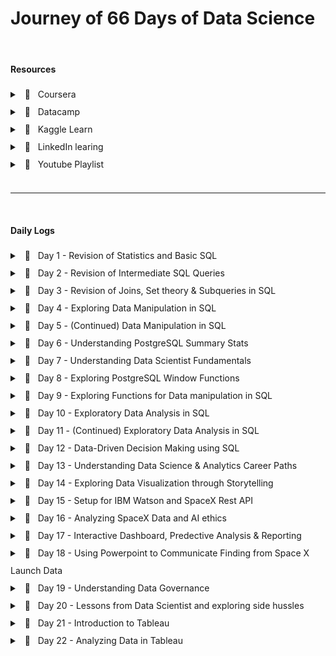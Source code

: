 # Journey of 66 Days of Data Science

<br/>

#### Resources

<div style="line-height: 200%;">
<details>
    <summary> &nbsp; 🔖 &nbsp; Coursera </summary>
    <ul>
        <li>
            <a url="https://www.coursera.org/specializations/applied-data-science" >Applied Data Science Specialization</a>  by IBM
        </li>
    </ul>
</details>

<details>
    <summary> &nbsp; 🔖 &nbsp; Datacamp </summary>
    <ul>
        <li>
            <a url="https://app.datacamp.com/learn/career-tracks/data-analyst-in-sql" >Data Analyst in SQL</a> : Career track
            <a url="https://app.datacamp.com/learn/career-tracks/data-analyst-in-tableau" ></a> : Career track
        </li>
    </ul>
</details>

<details>
    <summary> &nbsp; 🔖 &nbsp; Kaggle Learn </summary>
    <ul>
        <li>
            <a url="https://www.kaggle.com/learn/intro-to-programming">Intro to Programming</a>
            <a url="https://www.kaggle.com/learn/intro-to-ai-ethics" >Intro to AI Ethics</a>
            <a url="https://www.kaggle.com/learn/intro-to-sql" >Intro to SQL</a>
            <a url="https://www.kaggle.com/learn/advanced-sql" >Advanced SQL</a>
            <a url="https://www.kaggle.com/learn/pandas" >Pandas</a>
            <a url="https://www.kaggle.com/learn/data-cleaning" >Data Cleaning</a>
        </li>
    </ul>
</details>

<details>
    <summary> &nbsp; 🔖 &nbsp; LinkedIn learing </summary>
    <ul>
        <li>
            <a url="https://www.linkedin.com/learning/paths/become-a-data-scientist" >Become a Data Scientist</a>
        </li>
    </ul>
</details>

<details>
    <summary> &nbsp; 📼 &nbsp; Youtube Playlist </summary>
    <ul>
        <li>
            <a url="https://youtube.com/playlist?list=PLvxOuBpazmsNIHP5cz37oOPZx0JKyNszN" >Discrete Probability Distributions</a>
        </li>
    </ul>
</details>
</div>

<br/>
<hr/>
<br/>

#### Daily Logs

<div style="line-height: 200%;">

<details> 
	<br/>
    <summary> &nbsp; 📖 &nbsp; Day 1 - Revision of Statistics and Basic SQL </summary>

    🗓️ Date: 2023-02-15

<h6> Resources : </h6>

Course

- <a href="https://app.datacamp.com/learn/courses/introduction-to-statistics">Introduction to Statistics (Datacamp)</a>
- <a href="https://app.datacamp.com/learn/courses/introduction-to-sql">Introduction to SQL (Datacamp)</a>

<center>
    <hr style="border: 0; height: 2px; width: 80%; text-align: center;">
</center>

<h6> Summary : </h6>

<p align="justify">
    While taking the course <a href="https://app.datacamp.com/learn/courses/introduction-to-statistics" target="_blank">Introduction to Statistics</a> as part of the track <a href="https://app.datacamp.com/learn/career-tracks/data-analyst-in-sql" target="_blank">Data Analyst in SQL,</a> I had the chance to review probability, distributions, the central limit theorem, correlation, and hypothesis testing. While revising the dependence and conditional probabilities, I was also able to recall the normal and poisson distributions (k = * n). 
</p>

<p align="justify">
    I also took <a href="https://app.datacamp.com/learn/courses/introduction-to-sql" target="_blank">Introduction to SQL</a> as part of the same curriculum, which helped me revise the basic sql queries to read and view data from tables. Because of this revision, I learned about "VIEW," a concept I was never aware of before. To summarize, views are virtual tables whose contents are determined by queries. It only allows you to restrict access to the database and does not significantly increase the performance of SQL queries. Nonetheless, it was a useful trick to have in my SQL toolbox for increasing readability.
</p>

<center>
    <hr style="border: 0; height: 2px; width: 80%; text-align: center;">
</center>

</details>

<details> 
	<br/>
    <summary> &nbsp; 📖 &nbsp; Day 2 - Revision of Intermediate SQL Queries </summary>

    🗓️ Date: 2023-02-16

<h6> Resources : </h6>

Course

- <a href="https://app.datacamp.com/learn/courses/intermediate-sql">Intermediate SQL (Datacamp)</a>

<center>
    <hr style="border: 0; height: 2px; width: 80%; text-align: center;">
</center>

<h6> Summary : </h6>

<p align="justify">
    Continuing on from Day 1, I chose the <a href="https://app.datacamp.com/learn/courses/intermediate-sql" target="_blank">Intermediate SQL</a> course from the same track, which included queries for selecting, filtering, aggregating, sorting, and grouping. Unlike the previous time, I did not get to learn a new concept, but it was a good recollection of all these principles, particularly concerning conventions for writing SQL to promote readability, as I had become a little sloopy regarding this.
</p>

<center>
    <hr style="border: 0; height: 2px; width: 80%; text-align: center;">
</center>

</details>

<details> 
	<br/>
    <summary> &nbsp; 📖 &nbsp; Day 3 - Revision of Joins, Set theory & Subqueries in SQL </summary>

    🗓️ Date: 2023-02-17

<h6> Resources : </h6>

Course

- <a href="https://app.datacamp.com/learn/courses/joining-data-in-sql">Joining Data in SQL (Datacamp)</a>

<center>
    <hr style="border: 0; height: 2px; width: 80%; text-align: center;">
</center>

<h6> Summary : </h6>

<p align="justify">
    I took the course <a href="https://app.datacamp.com/learn/courses/joining-data-in-sql" target="_blank">Joining Data in SQL</a>, the fifth Course under the track <a href="https://app.datacamp.com/learn/career-tracks/data-analyst-in-sql" target="_blank">Data Analyst in SQL</a>. It included an introduction to various types of joins (inner, outer, cross & self) as well as set theory (union, intersect & except) joins. The cross joins and set theory section was incredibly beneficial as my perspective on desiging tables using minimal readable query was expanded due to these concepts.  While I recall reading about it in my undergrad curriculum, putting it into practice has helped me comprehend it much better. In addition, subqueries in the "WHERE", "FROM" and "SELECT" keywords were covered in the course. I had never used subqueries in the "SELECT" & "FROM" section before, hence I learned some cool tricks up my sleeves. I have added some syntaxes that I learned as follows:
</p>

<center>
    <hr style="border: 0; height: 2px; width: 80%; text-align: center;">
</center>

<h6> Notes : </h6>

<details>
  <summary> &nbsp; Cross Join Query</summary>

```
<center>
    <hr style="border: 0; height: 2px; width: 80%; text-align: center;">
</center> Creates all possible combinations
SELECT column_name(s)
FROM table1
CROSS JOIN table2;
```

</details>

<details>
  <summary> &nbsp; Operators</summary>

```
<center>
    <hr style="border: 0; height: 2px; width: 80%; text-align: center;">
</center> UNION Operator : shows unique rows
SELECT column_name(s) FROM table1
UNION
SELECT column_name(s) FROM table2;

<center>
    <hr style="border: 0; height: 2px; width: 80%; text-align: center;">
</center> UNION ALL Operator : shows duplicate rows
SELECT column_name(s) FROM table1
UNION ALL
SELECT column_name(s) FROM table2;

<center>
    <hr style="border: 0; height: 2px; width: 80%; text-align: center;">
</center> EXCEPT Operator : shows rows not present in the table
SELECT column_name(s) FROM table1
EXCEPT
SELECT column_name(s) FROM table2;
```

</details>

<details>
  <summary> &nbsp; Subquery</summary>

```
<center>
    <hr style="border: 0; height: 2px; width: 80%; text-align: center;">
</center> Example 1: Sub query with in WHERE

SELECT name, country_code
FROM cities
WHERE name in (
    SELECT capital
    FROM countries
)


<center>
    <hr style="border: 0; height: 2px; width: 80%; text-align: center;">
</center> Example 2: Sub query with in SELECT

SELECT countries.name AS country_name, (
        SELECT COUNT(*)
        FROM cities
        WHERE cities.country_code = country.code
    ) AS cities_num
FROM countries


<center>
    <hr style="border: 0; height: 2px; width: 80%; text-align: center;">
</center> Example 3: Sub query with in FROM

SELECT coutries.name AS country_name, lang_num
FROM countries,
    (SELECT code, COUNT(*) AS lang_num
    FROM languages
    GROUP BY code) AS sub
WHERE countries.code = sub.code
ORDER BY lang_num DESC;
```

</details>

<center>
    <hr style="border: 0; height: 2px; width: 80%; text-align: center;">
</center>

</details>

<details> 
	<br/>
    <summary> &nbsp; 📖 &nbsp; Day 4 - Exploring Data Manipulation in SQL </summary>

    🗓️ Date: 2023-02-20

<h6> Resources : </h6>

Course

- <a href="https://app.datacamp.com/learn/courses/data-manipulation-in-sql">Data Manipulation in SQL (Datacamp)</a>

<center>
    <hr style="border: 0; height: 2px; width: 80%; text-align: center;">
</center>

<h6> Summary : </h6>

<p align="justify">
    Machine learning, the most trending topic in today's generation is nothing more than a series of if and else statements. With SQL, a similar scenario occurs when you use the CASE statement to insert new values into a table based on existing records. To be more specific, the first module in <a href="https://app.datacamp.com/learn/courses/data-manipulation-in-sql" target="_blank">Data Manipulation in SQL</a> that I took,' 'We'll Take the CASE' module focused on using case statements to generate labels, probability, and percentage based on supplied criteria. While accounting for only one-quarter of the course, this subject proved useful in a variety of ways. The following are some examples of the statement:
</p>

<center>
    <hr style="border: 0; height: 2px; width: 80%; text-align: center;">
</center>

<h6> Notes : </h6>

<details>
  <summary> &nbsp; CASE Statement</summary>

```
<center>
    <hr style="border: 0; height: 2px; width: 80%; text-align: center;">
</center> Example 1 : Basic

SELECT title,
    length,
    CASE
        WHEN length> 0 AND length <= 50
            THEN 'Short'
        WHEN length > 50 AND length <= 120
            THEN 'Medium'
        WHEN length> 120
            THEN 'Long'
        ELSE
            'Outlier'
    END AS duration
FROM film
ORDER BY title;


<center>
    <hr style="border: 0; height: 2px; width: 80%; text-align: center;">
</center> Example 2 : Count

SELECT
    c.name AS country,
    -- Count games from the 2012/2013 season
    count(CASE WHEN m.season = '2012/2013'
            THEN m.id ELSE NULL end) AS matches_2012_2013
FROM country AS c
LEFT JOIN match AS m
ON c.id = m.country_id
-- Group by country name alias
GROUP BY country;


<center>
    <hr style="border: 0; height: 2px; width: 80%; text-align: center;">
</center> Example 3 : Percentage

SELECT
    c.name AS country,
    -- Round the percentage of tied games to 2 decimal points
    ROUND(AVG(CASE WHEN m.season='2013/2014' AND m.home_goal = m.away_goal THEN 1
            WHEN m.season='2013/2014' AND m.home_goal != m.away_goal THEN 0
            END),2) AS pct_ties_2013_2014,
    ROUND(AVG(CASE WHEN m.season='2014/2015' AND m.home_goal = m.away_goal THEN 1
            WHEN m.season='2014/2015' AND m.home_goal != m.away_goal THEN 0
            END),2) AS pct_ties_2014_2015
FROM country AS c
LEFT JOIN matches AS m
ON c.id = m.country_id
    GROUP BY country;
```

</details>

<center>
    <hr style="border: 0; height: 2px; width: 80%; text-align: center;">
</center>

</details>

<details> 
	<br/>
    <summary> &nbsp; 📖 &nbsp; Day 5 - (Continued) Data Manipulation in SQL</summary>

    🗓️ Date: 2023-02-21

<h6> Resources : </h6>

Course

- <a href="https://app.datacamp.com/learn/courses/data-manipulation-in-sql">Data Manipulation in SQL (Datacamp)</a>

<center>
    <hr style="border: 0; height: 2px; width: 80%; text-align: center;">
</center>

<h6> Summary : </h6>

<p align="justify">
    Continuing the remaining modules <a href="https://app.datacamp.com/learn/courses/data-manipulation-in-sql" target="_blank">Data Manipulation in SQL</a> course, I was able to gain insights on Simple Subqueires Joins, Correlated Subqueries (takes higher processing time), Multiple/Nested Subqueries, and Common Table Expressions (CTE). These concepts were handful in allowing to perform complex actions within SQL and gain data points that I once thought were only possible through pandas (a python library).
</p>

<p align="justify">
    However, more significantly, I learned about window functions and the various types, such as Over, Rank, Partition, and Slide, throughout this course. While I had seen it before, I had never utilized it in practice, and I am pleased that this course allowed me to do so. Aggregating on columns that aren't in the grouping columns is likely the most useful skill to have, especially when doing comparative analysis.
</p>

<center>
    <hr style="border: 0; height: 2px; width: 80%; text-align: center;">
</center>

<h6> Notes : </h6>

<details>
  <summary> &nbsp; Correlated subquery with multiple conditions</summary>

```
SELECT
    -- Select country ID, date, home, and away goals from match
    main.country_id,
    main.date,
    main.home_goal,
    main.away_goal
FROM match AS main
WHERE
    -- Filter for matches with the highest number of goals scored
    (home_goal + away_goal) >
        (SELECT MAX(home_goal + sub.away_goal)
        FROM match AS sub
        WHERE main.country_id = sub.country_id
            AND main.season = sub.season);
```

</details>

<details>
  <summary> &nbsp; Common Table Expressions</summary>

```
WITH match_list AS (
    SELECT
        country_id,
        id
    FROM match
-- Select league and count of matches from the CTE
SELECT
    l.name AS league,
    COUNT(match_list.id) AS matches
FROM league AS l
-- Join the CTE to the league table
LEFT JOIN match_list ON l.id = match_list.country_id
GROUP BY l.name;
```

</details>

<details>
  <summary> &nbsp; Window Function</summary>

```
-- Example 1 : Over function

SELECT
    m.id,
    c.name AS country,
    m.season,
    m.home_goal,
    m.away_goal,
    -- Use a window to include the aggregate average in each row
    AVG(m.home_goal + m.away_goal) OVER() AS overall_avg
FROM match AS m
LEFT JOIN country AS c ON m.country_id = c.id;


-- Example 2 : Rank function

SELECT
    l.name AS league,
    AVG(m.home_goal + m.away_goal) AS avg_goals,
    -- Rank each league according to the average goals
    RANK() OVER(ORDER BY AVG(m.home_goal + m.away_goal) DESC) AS league_rank
FROM league AS l
LEFT JOIN match AS m
ON l.id = m.country_id
WHERE m.season = '2011/2012'
GROUP BY l.name
ORDER BY league_rank;


-- Example 3 : Partition function

SELECT
    c.name,
    m.season,
    (home_goal + away_goal) AS goals,
    AVG(home_goal + away_goal)
        OVER(PARTITION BY m.season, c.name) AS season_country_avg
FROM country AS c
LEFT JOIN match AS m
ON c.id = m.country_id;


-- Example 4 : Sliding Function

SELECT
    date,
    home_goal,
    away_goal,
    -- Create a running total and running average of home goals
    SUM(home_goal) OVER(ORDER BY date
        ROWS BETWEEN UNBOUNDED PRECEDING AND CURRENT ROW) AS running_total,
    AVG(home_goal) OVER(ORDER BY date
        ROWS BETWEEN UNBOUNDED PRECEDING AND CURRENT ROW) AS running_avg
FROM match
WHERE
    hometeam_id = 9908
    AND season = '2011/2012';
```

</details>

<center>
    <hr style="border: 0; height: 2px; width: 80%; text-align: center;">
</center>

</details>

<details> 
	<br/>
    <summary> &nbsp; 📖 &nbsp; Day 6 - Understanding PostgreSQL Summary Stats </summary>

    🗓️ Date: 2023-02-22

<h6> Resources : </h6>

Course

- <a href="https://www.kaggle.com/learn/advanced-sql">Advanced SQL (Kaggle)</a>
- <a href="https://app.datacamp.com/learn/courses/postgresql-summary-stats-and-window-functions">PostgreSQL Summary Stats and Window Functions (Datacamp)</a>

Articles

- <a href="https://medium.com/yavar/window-functions-in-sql-a7239bb97104">Window functions in SQL (Medium)</a>

<center>
    <hr style="border: 0; height: 2px; width: 80%; text-align: center;">
</center>

<h6> Summary : </h6>

<p align="justify">
With the continuation of window functions, I have gotten slightly familiar with the notion of window function types, particularly fetching, framing, and ranking functions, which I had practiced today. While these functions seemed intimidating at first, they turned out to be considerably easy than I had anticipated.
</p>

<p align="justify">
Beside this,  I attempted to put my knowledge into practice by answering practice questions in the "Advanced sql" section of kaggle. It was a valuable experience since I was able to accurately utilize window functions and also learn about the 'UNNEST' function to load nested and repeated data from the tables.
</p>

<center>
    <hr style="border: 0; height: 2px; width: 80%; text-align: center;">
</center>

<h6> Notes : </h6>

<details>
  <summary> &nbsp; Fetching functions</summary>

| Operator | Description |
| <center>

<hr style="border: 0; height: 2px; width: 80%; text-align: center;">

</center><center>
    <hr style="border: 0; height: 2px; width: 80%; text-align: center;">
</center><center>
    <hr style="border: 0; height: 2px; width: 80%; text-align: center;">
</center><center>
    <hr style="border: 0; height: 2px; width: 80%; text-align: center;">
</center><center>
    <hr style="border: 0; height: 2px; width: 80%; text-align: center;">
</center><center>
    <hr style="border: 0; height: 2px; width: 80%; text-align: center;">
</center><center>
    <hr style="border: 0; height: 2px; width: 80%; text-align: center;">
</center> | <center>
    <hr style="border: 0; height: 2px; width: 80%; text-align: center;">
</center><center>
    <hr style="border: 0; height: 2px; width: 80%; text-align: center;">
</center><center>
    <hr style="border: 0; height: 2px; width: 80%; text-align: center;">
</center><center>
    <hr style="border: 0; height: 2px; width: 80%; text-align: center;">
</center><center>
    <hr style="border: 0; height: 2px; width: 80%; text-align: center;">
</center><center>
    <hr style="border: 0; height: 2px; width: 80%; text-align: center;">
</center><center>
    <hr style="border: 0; height: 2px; width: 80%; text-align: center;">
</center><center>
    <hr style="border: 0; height: 2px; width: 80%; text-align: center;">
</center><center>
    <hr style="border: 0; height: 2px; width: 80%; text-align: center;">
</center><center>
    <hr style="border: 0; height: 2px; width: 80%; text-align: center;">
</center><center>
    <hr style="border: 0; height: 2px; width: 80%; text-align: center;">
</center><center>
    <hr style="border: 0; height: 2px; width: 80%; text-align: center;">
</center><center>
    <hr style="border: 0; height: 2px; width: 80%; text-align: center;">
</center><center>
    <hr style="border: 0; height: 2px; width: 80%; text-align: center;">
</center><center>
    <hr style="border: 0; height: 2px; width: 80%; text-align: center;">
</center><center>
    <hr style="border: 0; height: 2px; width: 80%; text-align: center;">
</center><center>
    <hr style="border: 0; height: 2px; width: 80%; text-align: center;">
</center><center>
    <hr style="border: 0; height: 2px; width: 80%; text-align: center;">
</center><center>
    <hr style="border: 0; height: 2px; width: 80%; text-align: center;">
</center><center>
    <hr style="border: 0; height: 2px; width: 80%; text-align: center;">
</center><center>
    <hr style="border: 0; height: 2px; width: 80%; text-align: center;">
</center>-- |
| `LAG(column, n)`      | Returns column's value at the row `n` rows before the current row |
| `LEAD(column, n)`     | Returns column's value at the row `n` rows after the current row  |
| `FIRST_VALUE(column)` | Returns the first value in table or partition                     |
| `LAST_VALUE(column)`  | Returns the last value in table or partition                      |

</details>

<details>
  <summary> &nbsp; Framing functions</summary>

| Operator | Description |
| <center>

<hr style="border: 0; height: 2px; width: 80%; text-align: center;">

</center><center>
    <hr style="border: 0; height: 2px; width: 80%; text-align: center;">
</center><center>
    <hr style="border: 0; height: 2px; width: 80%; text-align: center;">
</center><center>
    <hr style="border: 0; height: 2px; width: 80%; text-align: center;">
</center><center>
    <hr style="border: 0; height: 2px; width: 80%; text-align: center;">
</center><center>
    <hr style="border: 0; height: 2px; width: 80%; text-align: center;">
</center>- | <center>
    <hr style="border: 0; height: 2px; width: 80%; text-align: center;">
</center><center>
    <hr style="border: 0; height: 2px; width: 80%; text-align: center;">
</center><center>
    <hr style="border: 0; height: 2px; width: 80%; text-align: center;">
</center><center>
    <hr style="border: 0; height: 2px; width: 80%; text-align: center;">
</center><center>
    <hr style="border: 0; height: 2px; width: 80%; text-align: center;">
</center><center>
    <hr style="border: 0; height: 2px; width: 80%; text-align: center;">
</center><center>
    <hr style="border: 0; height: 2px; width: 80%; text-align: center;">
</center><center>
    <hr style="border: 0; height: 2px; width: 80%; text-align: center;">
</center><center>
    <hr style="border: 0; height: 2px; width: 80%; text-align: center;">
</center><center>
    <hr style="border: 0; height: 2px; width: 80%; text-align: center;">
</center><center>
    <hr style="border: 0; height: 2px; width: 80%; text-align: center;">
</center><center>
    <hr style="border: 0; height: 2px; width: 80%; text-align: center;">
</center><center>
    <hr style="border: 0; height: 2px; width: 80%; text-align: center;">
</center> |
| ROW/RANGE           | Uses the given row or range as a frame. |
| PRECEDING           | Rows before the current row.            |
| UNBOUNDED PRECEDING | Return all rows before the current row. |
| UNBOUNDED FOLLOWING | Return all rows after the current row.  |
| CURRENT ROW         | Current row of query execution.         |

</details>

<details>
  <summary> &nbsp; Ranking Functions</summary>

| Operator | Description |
| <center>

<hr style="border: 0; height: 2px; width: 80%; text-align: center;">

</center><center>
    <hr style="border: 0; height: 2px; width: 80%; text-align: center;">
</center><center>
    <hr style="border: 0; height: 2px; width: 80%; text-align: center;">
</center>- | <center>
    <hr style="border: 0; height: 2px; width: 80%; text-align: center;">
</center><center>
    <hr style="border: 0; height: 2px; width: 80%; text-align: center;">
</center><center>
    <hr style="border: 0; height: 2px; width: 80%; text-align: center;">
</center><center>
    <hr style="border: 0; height: 2px; width: 80%; text-align: center;">
</center><center>
    <hr style="border: 0; height: 2px; width: 80%; text-align: center;">
</center><center>
    <hr style="border: 0; height: 2px; width: 80%; text-align: center;">
</center><center>
    <hr style="border: 0; height: 2px; width: 80%; text-align: center;">
</center><center>
    <hr style="border: 0; height: 2px; width: 80%; text-align: center;">
</center><center>
    <hr style="border: 0; height: 2px; width: 80%; text-align: center;">
</center><center>
    <hr style="border: 0; height: 2px; width: 80%; text-align: center;">
</center><center>
    <hr style="border: 0; height: 2px; width: 80%; text-align: center;">
</center><center>
    <hr style="border: 0; height: 2px; width: 80%; text-align: center;">
</center><center>
    <hr style="border: 0; height: 2px; width: 80%; text-align: center;">
</center><center>
    <hr style="border: 0; height: 2px; width: 80%; text-align: center;">
</center><center>
    <hr style="border: 0; height: 2px; width: 80%; text-align: center;">
</center><center>
    <hr style="border: 0; height: 2px; width: 80%; text-align: center;">
</center><center>
    <hr style="border: 0; height: 2px; width: 80%; text-align: center;">
</center><center>
    <hr style="border: 0; height: 2px; width: 80%; text-align: center;">
</center><center>
    <hr style="border: 0; height: 2px; width: 80%; text-align: center;">
</center><center>
    <hr style="border: 0; height: 2px; width: 80%; text-align: center;">
</center><center>
    <hr style="border: 0; height: 2px; width: 80%; text-align: center;">
</center><center>
    <hr style="border: 0; height: 2px; width: 80%; text-align: center;">
</center><center>
    <hr style="border: 0; height: 2px; width: 80%; text-align: center;">
</center><center>
    <hr style="border: 0; height: 2px; width: 80%; text-align: center;">
</center><center>
    <hr style="border: 0; height: 2px; width: 80%; text-align: center;">
</center><center>
    <hr style="border: 0; height: 2px; width: 80%; text-align: center;">
</center><center>
    <hr style="border: 0; height: 2px; width: 80%; text-align: center;">
</center><center>
    <hr style="border: 0; height: 2px; width: 80%; text-align: center;">
</center><center>
    <hr style="border: 0; height: 2px; width: 80%; text-align: center;">
</center><center>
    <hr style="border: 0; height: 2px; width: 80%; text-align: center;">
</center><center>
    <hr style="border: 0; height: 2px; width: 80%; text-align: center;">
</center><center>
    <hr style="border: 0; height: 2px; width: 80%; text-align: center;">
</center><center>
    <hr style="border: 0; height: 2px; width: 80%; text-align: center;">
</center><center>
    <hr style="border: 0; height: 2px; width: 80%; text-align: center;">
</center><center>
    <hr style="border: 0; height: 2px; width: 80%; text-align: center;">
</center><center>
    <hr style="border: 0; height: 2px; width: 80%; text-align: center;">
</center><center>
    <hr style="border: 0; height: 2px; width: 80%; text-align: center;">
</center>-- |
| ROW_NUMBER | Unique sequential number for each row in the specified partition                                                  |
| RANK       | Unique rank number for the each distinct row within the specified partition, but equal values share same rank     |
| DENSE_RANK | Unique rank number for the each distinct row within the specified partition without skipping any duplicate values |
| NTILE      | Distribute the rows in to the rows set with a specific `n` number of groups.                                      |

</details>

<center>
    <hr style="border: 0; height: 2px; width: 80%; text-align: center;">
</center>

</details>

<details> 
	<br/>
    <summary> &nbsp; 📖 &nbsp; Day 7 - Understanding Data Scientist Fundamentals</summary>

    🗓️ Date: 2023-02-23

<h6> Resources : </h6>

Course

- <a href="https://www.linkedin.com/learning/a-day-in-the-life-of-a-data-scientist/serving-the-client/">A Day In The Life of a Data Scientist (Linkedin Learning)</a>
- <a href="https://www.linkedin.com/learning/the-non-technical-skills-of-effective-data-scientists/">The Non-Technical Skills of Effective Data Scientists (Linkedin Learning)</a>
- <a href="https://www.kaggle.com/learn/pandas">Pandas (Kaggle)</a>

<center>
    <hr style="border: 0; height: 2px; width: 80%; text-align: center;">
</center>

<h6> Summary : </h6>

<p align="justify">
Taking a break from the regular SQL courses, I delved into the everyday life of a data scientist, complete with current data science issues and how data scientists manage themselves and the organizations for which they operate. I was also able to take the following course on the non-technical abilities of a successful data scientist, which addressed not just the attributes that a person should have but also the role diplomacy plays while working in a professional setting. In addition, to polish my pandas abilities, I completed a Kaggle Learn course that served as a refresher on the techniques I use on a daily basis.
</p>

<center>
    <hr style="border: 0; height: 2px; width: 80%; text-align: center;">
</center>

</details>

<details> 
	<br/>
    <summary> &nbsp; 📖 &nbsp; Day 8 - Exploring PostgreSQL Window Functions</summary>

    🗓️ Date: 2023-02-24

<h6> Resources : </h6>

Course

- <a href="https://www.kaggle.com/learn/intro-to-programming">Intro to Programming (Kaggle)</a>
- <a href="https://app.datacamp.com/learn/courses/postgresql-summary-stats-and-window-functions">PostgreSQL Summary Stats and Window Functions (Datacamp)</a>

<center>
    <hr style="border: 0; height: 2px; width: 80%; text-align: center;">
</center>

<h6> Summary : </h6>

<p align="justify">
Leveraging the same elements in different ways has always lit up the neurons in my brain, allowing me to perceive the world in new ways. This occurred when learning how to use the aggregrate functions within the window functions to obtain new results. In fact, utilizing the same `SUM` and `AVG` functions to deliver moving totals and averages within sql itself with the assistance of frames and aggregrate functions made me leap on top of my bed.  There were so many things that sql could do that I had always assumed only pandas could accomplish. While creating sophisticated queries in pandas is faster, the execution time would be much faster if same queries were implemented directly in SQL without loading the dataset into memory.
</p>

<p align="justify">
Continuing this discovery, pivoting tables in SQL was also conceivable with `CROSSTAB`, as well as other beneficial functions like `ROLLUP`, `CUBE`, `COALESCE`, and `STRING AGG`, which would come in handy when relying only on SQL.
</p>

<center>
    <hr style="border: 0; height: 2px; width: 80%; text-align: center;">
</center>

<h6> Notes : </h6>

<details>
  <summary> &nbsp; ROW BETWEEN</summary>

Syntax
`ROWS BETWEEN [start] AND [finish]`

- `n PRECEDING` : `n` rows before the current row
- `CURRENT ROW` : the current row
- `n FOLLOWING` : `n` rows after the current row

Examples

- `ROWS BETWEEN 3 PRECEDING AND CURRENT ROW`
- `ROWS BETWEEN 4 PRECEDING AND 4 FOLLOWING`
- `ROWS BETWEEN CURRENT ROW AND 1 FOLLOWING`

</details>

<details>
  <summary> &nbsp; CROSSTAB</summary>

```
-- Before using crosstab, use the to create an extension
CREATE EXTENSION IF NOT EXISTS tablefunc;

SELECT * FROM CROSSTAB($$
    source_sql TEXT
$$) AS ct(
    column_1 DATA_TYPE_1,
    column_2 DATA_TYPE_2,
    ...,
    column_n DATA_TYPE_N
);
```

</details>

<details>
  <summary> &nbsp; ROLLUP and CUBE</summary>

The `ROLLUP` option allows to include extra rows that represent the subtotals, which are commonly referred to as super-aggregate rows, along with the grand total row.

```
SELECT
    country, warehouse, SUM(quantity)
FROM
    inventory
GROUP BY ROLLUP (country, warehouse);
```

`ROLLUP` is hierarchical, de-aggregrating from the leftmost provided column to the right-most.

```
ROLLUP (country, warehouse)     -- includes country level totals
ROLLUP (warehouse, country)     -- includes warehouse level totals
```

However, when we need all possible group-level aggregrations, we use `CUBE` which shares similar properties to `ROLLUP`.

```
CUBE (country, warehouse)       -- country country level and warehouse level, and grand total
```

</details>

<details>
  <summary> &nbsp; Useful Functions</summary>

- COALESCE

`COALESCE()` takes a list of values and returns the first non-null value, going from left to right

```
COALESCE(null, null, 1, null, 2)        -- returns 1
```

- STRING_AGG

`STRING_AGG(column, separator)` takes all the values of a column and concatenates them, with `separator` in between each value.

</details>

<center>
    <hr style="border: 0; height: 2px; width: 80%; text-align: center;">
</center>

</details>

<details> 
	<br/>
    <summary> &nbsp; 📖 &nbsp; Day 9 - Exploring Functions for Data manipulation in SQL</summary>

    🗓️ Date: 2023-02-25

<h6> Resources : </h6>

Course

- <a href="https://app.datacamp.com/learn/courses/functions-for-manipulating-data-in-postgresql">Functions for Manipulating Data in PostgreSQL (Datacamp)</a>

<center>
    <hr style="border: 0; height: 2px; width: 80%; text-align: center;">
</center>

<h6> Summary : </h6>

<p align="justify">
The focus of today's course was on data manipulation in PostgreSQL utilizing both built-in and user-defined functions. The built-in functions of PostgreSQL included common data types and their casts, date/time functions and operators, and string parsing and manipulation functions. While the most of the operators were familiar, I learned about several new ones, such as `INTERVAL` and `INITCAP`. Nevertheless, the postgreSQL extensions and full-text search capabilities were entirely new subjects, particularly `tsvector` (text search vector) to execute a full text search beyond the scope of the 'LIKE' operator. Knowing that PostgreSQL offers built-in extensions such as fuzzy string matching through 'levenshtein' and'similarity' blew my mind as I had previously only used it in Python. Learning the syntax to develop my own functions was also quite instructive. Overall, it was a productive weekend spent learning more about PostgreSQL.
</p>

<center>
    <hr style="border: 0; height: 2px; width: 80%; text-align: center;">
</center>

<h6> Notes : </h6>

<details>
  <summary> &nbsp; INFORMATION_SCHEMA</summary>

`INFORMATION_SCHEMA` provides access to database metadata, information about the MySQL server such as the name of a database or table, the data type of a column, or access privileges.

```
-- Example 1 : Extracting all table names from system database
SELECT table_name, table_type
FROM INFORMATION_SCHEMA.TABLES
WHERE table_schema = 'public';

-- Example 2 : Extracting column data types from table
SELECT
    column_name,
    data_type
FROM INFORMATION_SCHEMA.COLUMNS
WHERE table_name = 'actor';
```

</details>

<details>
  <summary> &nbsp; INTERVAL </summary>

`INTERVAL` data type allows to store and manipulate a period of time in years, months, days, hours, minutes, seconds, etc.

```
INTERVAL '3 days'                       -- goes forward in time
INTERVAL '2 months ago';                -- goes back in time due to the keyword 'ago'
INTERVAL '3 hours 20 minutes';

-- Example 1 : Addition of timeframe
SELECT rental_date + INTERVAL '2 days' as expected_return
FROM rental;

-- Example 2: Conversion of column to interval
SELECT INTERVAL '1' day * rental_duration
FROM rental
```

</details>

<details>
  <summary> &nbsp; DATETIME Operators </summary>

| Operator | Description |
| <center>

<hr style="border: 0; height: 2px; width: 80%; text-align: center;">

</center><center>
    <hr style="border: 0; height: 2px; width: 80%; text-align: center;">
</center><center>
    <hr style="border: 0; height: 2px; width: 80%; text-align: center;">
</center><center>
    <hr style="border: 0; height: 2px; width: 80%; text-align: center;">
</center><center>
    <hr style="border: 0; height: 2px; width: 80%; text-align: center;">
</center><center>
    <hr style="border: 0; height: 2px; width: 80%; text-align: center;">
</center><center>
    <hr style="border: 0; height: 2px; width: 80%; text-align: center;">
</center><center>
    <hr style="border: 0; height: 2px; width: 80%; text-align: center;">
</center><center>
    <hr style="border: 0; height: 2px; width: 80%; text-align: center;">
</center><center>
    <hr style="border: 0; height: 2px; width: 80%; text-align: center;">
</center>- | <center>
    <hr style="border: 0; height: 2px; width: 80%; text-align: center;">
</center><center>
    <hr style="border: 0; height: 2px; width: 80%; text-align: center;">
</center><center>
    <hr style="border: 0; height: 2px; width: 80%; text-align: center;">
</center><center>
    <hr style="border: 0; height: 2px; width: 80%; text-align: center;">
</center><center>
    <hr style="border: 0; height: 2px; width: 80%; text-align: center;">
</center><center>
    <hr style="border: 0; height: 2px; width: 80%; text-align: center;">
</center><center>
    <hr style="border: 0; height: 2px; width: 80%; text-align: center;">
</center><center>
    <hr style="border: 0; height: 2px; width: 80%; text-align: center;">
</center><center>
    <hr style="border: 0; height: 2px; width: 80%; text-align: center;">
</center><center>
    <hr style="border: 0; height: 2px; width: 80%; text-align: center;">
</center><center>
    <hr style="border: 0; height: 2px; width: 80%; text-align: center;">
</center><center>
    <hr style="border: 0; height: 2px; width: 80%; text-align: center;">
</center><center>
    <hr style="border: 0; height: 2px; width: 80%; text-align: center;">
</center><center>
    <hr style="border: 0; height: 2px; width: 80%; text-align: center;">
</center><center>
    <hr style="border: 0; height: 2px; width: 80%; text-align: center;">
</center><center>
    <hr style="border: 0; height: 2px; width: 80%; text-align: center;">
</center><center>
    <hr style="border: 0; height: 2px; width: 80%; text-align: center;">
</center><center>
    <hr style="border: 0; height: 2px; width: 80%; text-align: center;">
</center><center>
    <hr style="border: 0; height: 2px; width: 80%; text-align: center;">
</center><center>
    <hr style="border: 0; height: 2px; width: 80%; text-align: center;">
</center><center>
    <hr style="border: 0; height: 2px; width: 80%; text-align: center;">
</center><center>
    <hr style="border: 0; height: 2px; width: 80%; text-align: center;">
</center><center>
    <hr style="border: 0; height: 2px; width: 80%; text-align: center;">
</center><center>
    <hr style="border: 0; height: 2px; width: 80%; text-align: center;">
</center><center>
    <hr style="border: 0; height: 2px; width: 80%; text-align: center;">
</center><center>
    <hr style="border: 0; height: 2px; width: 80%; text-align: center;">
</center><center>
    <hr style="border: 0; height: 2px; width: 80%; text-align: center;">
</center><center>
    <hr style="border: 0; height: 2px; width: 80%; text-align: center;">
</center><center>
    <hr style="border: 0; height: 2px; width: 80%; text-align: center;">
</center><center>
    <hr style="border: 0; height: 2px; width: 80%; text-align: center;">
</center><center>
    <hr style="border: 0; height: 2px; width: 80%; text-align: center;">
</center><center>
    <hr style="border: 0; height: 2px; width: 80%; text-align: center;">
</center><center>
    <hr style="border: 0; height: 2px; width: 80%; text-align: center;">
</center><center>
    <hr style="border: 0; height: 2px; width: 80%; text-align: center;">
</center><center>
    <hr style="border: 0; height: 2px; width: 80%; text-align: center;">
</center><center>
    <hr style="border: 0; height: 2px; width: 80%; text-align: center;">
</center>- |
| AGE()                           | Subtract with current_date (at midnight) when empty and with the other arguments when two values are provided |
| NOW()                           | Get current timestamp with microsecond precision                                                              |
| CURRENT_TIMESTAMP()             | Gets similar timestamp to now but allows precision parameter to round off seconds                             |
| CURRENT_DATE/CURRENT_TIME       | Get current date and time                                                                                     |
| EXTRACT(`field` from `source`)  | Get subfield                                                                                                  |
| DATE_PART('`field`', `source`)  | Get subfield (equivalent to extract)                                                                          |
| DATE_TRUNC('`field`', `source`) | Truncate timestamp or interval data types with precision                                                      |
| ISFINITE()                      | Test for finite date, time and interval (not +/-infinity)                                                     |

</details>

<details>
  <summary> &nbsp; STRING Operators </summary>

| Operator | Description |
| <center>

<hr style="border: 0; height: 2px; width: 80%; text-align: center;">

</center><center>
    <hr style="border: 0; height: 2px; width: 80%; text-align: center;">
</center><center>
    <hr style="border: 0; height: 2px; width: 80%; text-align: center;">
</center><center>
    <hr style="border: 0; height: 2px; width: 80%; text-align: center;">
</center><center>
    <hr style="border: 0; height: 2px; width: 80%; text-align: center;">
</center><center>
    <hr style="border: 0; height: 2px; width: 80%; text-align: center;">
</center><center>
    <hr style="border: 0; height: 2px; width: 80%; text-align: center;">
</center><center>
    <hr style="border: 0; height: 2px; width: 80%; text-align: center;">
</center><center>
    <hr style="border: 0; height: 2px; width: 80%; text-align: center;">
</center><center>
    <hr style="border: 0; height: 2px; width: 80%; text-align: center;">
</center><center>
    <hr style="border: 0; height: 2px; width: 80%; text-align: center;">
</center><center>
    <hr style="border: 0; height: 2px; width: 80%; text-align: center;">
</center><center>
    <hr style="border: 0; height: 2px; width: 80%; text-align: center;">
</center><center>
    <hr style="border: 0; height: 2px; width: 80%; text-align: center;">
</center><center>
    <hr style="border: 0; height: 2px; width: 80%; text-align: center;">
</center><center>
    <hr style="border: 0; height: 2px; width: 80%; text-align: center;">
</center><center>
    <hr style="border: 0; height: 2px; width: 80%; text-align: center;">
</center><center>
    <hr style="border: 0; height: 2px; width: 80%; text-align: center;">
</center> | <center>
    <hr style="border: 0; height: 2px; width: 80%; text-align: center;">
</center><center>
    <hr style="border: 0; height: 2px; width: 80%; text-align: center;">
</center><center>
    <hr style="border: 0; height: 2px; width: 80%; text-align: center;">
</center><center>
    <hr style="border: 0; height: 2px; width: 80%; text-align: center;">
</center><center>
    <hr style="border: 0; height: 2px; width: 80%; text-align: center;">
</center><center>
    <hr style="border: 0; height: 2px; width: 80%; text-align: center;">
</center><center>
    <hr style="border: 0; height: 2px; width: 80%; text-align: center;">
</center><center>
    <hr style="border: 0; height: 2px; width: 80%; text-align: center;">
</center><center>
    <hr style="border: 0; height: 2px; width: 80%; text-align: center;">
</center><center>
    <hr style="border: 0; height: 2px; width: 80%; text-align: center;">
</center><center>
    <hr style="border: 0; height: 2px; width: 80%; text-align: center;">
</center><center>
    <hr style="border: 0; height: 2px; width: 80%; text-align: center;">
</center><center>
    <hr style="border: 0; height: 2px; width: 80%; text-align: center;">
</center><center>
    <hr style="border: 0; height: 2px; width: 80%; text-align: center;">
</center><center>
    <hr style="border: 0; height: 2px; width: 80%; text-align: center;">
</center><center>
    <hr style="border: 0; height: 2px; width: 80%; text-align: center;">
</center><center>
    <hr style="border: 0; height: 2px; width: 80%; text-align: center;">
</center><center>
    <hr style="border: 0; height: 2px; width: 80%; text-align: center;">
</center><center>
    <hr style="border: 0; height: 2px; width: 80%; text-align: center;">
</center><center>
    <hr style="border: 0; height: 2px; width: 80%; text-align: center;">
</center><center>
    <hr style="border: 0; height: 2px; width: 80%; text-align: center;">
</center><center>
    <hr style="border: 0; height: 2px; width: 80%; text-align: center;">
</center><center>
    <hr style="border: 0; height: 2px; width: 80%; text-align: center;">
</center><center>
    <hr style="border: 0; height: 2px; width: 80%; text-align: center;">
</center><center>
    <hr style="border: 0; height: 2px; width: 80%; text-align: center;">
</center><center>
    <hr style="border: 0; height: 2px; width: 80%; text-align: center;">
</center><center>
    <hr style="border: 0; height: 2px; width: 80%; text-align: center;">
</center><center>
    <hr style="border: 0; height: 2px; width: 80%; text-align: center;">
</center><center>
    <hr style="border: 0; height: 2px; width: 80%; text-align: center;">
</center><center>
    <hr style="border: 0; height: 2px; width: 80%; text-align: center;">
</center><center>
    <hr style="border: 0; height: 2px; width: 80%; text-align: center;">
</center><center>
    <hr style="border: 0; height: 2px; width: 80%; text-align: center;">
</center><center>
    <hr style="border: 0; height: 2px; width: 80%; text-align: center;">
</center><center>
    <hr style="border: 0; height: 2px; width: 80%; text-align: center;">
</center>-- | <center>
    <hr style="border: 0; height: 2px; width: 80%; text-align: center;">
</center><center>
    <hr style="border: 0; height: 2px; width: 80%; text-align: center;">
</center><center>
    <hr style="border: 0; height: 2px; width: 80%; text-align: center;">
</center><center>
    <hr style="border: 0; height: 2px; width: 80%; text-align: center;">
</center><center>
    <hr style="border: 0; height: 2px; width: 80%; text-align: center;">
</center><center>
    <hr style="border: 0; height: 2px; width: 80%; text-align: center;">
</center><center>
    <hr style="border: 0; height: 2px; width: 80%; text-align: center;">
</center><center>
    <hr style="border: 0; height: 2px; width: 80%; text-align: center;">
</center><center>
    <hr style="border: 0; height: 2px; width: 80%; text-align: center;">
</center><center>
    <hr style="border: 0; height: 2px; width: 80%; text-align: center;">
</center><center>
    <hr style="border: 0; height: 2px; width: 80%; text-align: center;">
</center> | <center>
    <hr style="border: 0; height: 2px; width: 80%; text-align: center;">
</center><center>
    <hr style="border: 0; height: 2px; width: 80%; text-align: center;">
</center><center>
    <hr style="border: 0; height: 2px; width: 80%; text-align: center;">
</center><center>
    <hr style="border: 0; height: 2px; width: 80%; text-align: center;">
</center><center>
    <hr style="border: 0; height: 2px; width: 80%; text-align: center;">
</center><center>
    <hr style="border: 0; height: 2px; width: 80%; text-align: center;">
</center><center>
    <hr style="border: 0; height: 2px; width: 80%; text-align: center;">
</center><center>
    <hr style="border: 0; height: 2px; width: 80%; text-align: center;">
</center><center>
    <hr style="border: 0; height: 2px; width: 80%; text-align: center;">
</center><center>
    <hr style="border: 0; height: 2px; width: 80%; text-align: center;">
</center> |
| UPPER/LOWER(`source`)                                  | Converts column to upper or lower case                                                                   |
| INITCAP(`source`)                                      | Converts column to title case                                                                            |
| REPLACE(`source`, '`find_string`', '`replace_string`') | Replaces the source string with the replacement string                                                   |
| REVERSE(`source`)                                      | Reverses the string                                                                                      |
| LENGTH(`source`)                                       | Extract the length of the string                                                                         |
| POSITION('`char`' IN `source`)                         | Extract the first position of a character in a string                                                    |
| LEFT(`source`, `n`)                                    | Extract the `n` number of characters from left side of the given source                                  |
| RIGHT(`source`, `n`)                                   | Extract the `n` number of characters from right side of the given source                                 |
| SUBSTRING(`source`, `start`, `length`)                 | Extract a string containing a specific number of characters from a particular position of a given string |
| TIRM([leading                                          | trailing                                                                                                 | both] [characters] FROM `source`) | Removes characters from source |
| LPAD(`source`, `n`, `char`)                            | Left-pads a string with another string, to a certain length                                              |
| RPAD(`source`, `n`, `char`)                            | Right-pads a string with another string, to a certain length                                             |

</details>

<details>
  <summary> &nbsp; FULL TEXT Search </summary>

- Basic Search
  `to_tsvector(text)` : performs normalization and creates a list of tokens
  `to_tsquery(string)` : accepts a list of words that will be checked against the normalized vector
  `@@` : check if `tsquery` matches `tsvector`

```
-- Example 1 : Check if the title contains 'elf'
SELECT title, description
FROM film
WHERE to_tsvector(title) @@ to_tsquery('elf');
```

- Fuzzystring

```
-- Enable the fuzzystrmatch extension
CREATE EXTENSION IF NOT EXISTS fuzzystrmatch;
-- Confirm that fuzzystrmatch has been enabled
SELECT extname FROM pg_extension;

SELECT levenshtein('hello', 'jelly');       -- number of edits required to be a perfect match
SELECT similarity('hello', 'jelly');        -- similarity between two strings from 0 to 1
```

</details>

<details>
  <summary> &nbsp; User Defined Data Types </summary>

Enumerated Data Types

- Allows to create list of values that will not change

```
CREATE TYPE dayofweek AS
ENUM('Monday', 'Tuesday', 'Wednesday', 'Thursday', 'Friday', 'Saturday', 'Sunday');

-- Check
SELECT typname, typcategory
FROM pg_type
WHERE typname='dayofweek';
```

</details>

<details>
  <summary> &nbsp; User Defined Functions </summary>

```
CREATE FUNCTION squared(i integer) RETURNS integer AS $$
    BEGIN
        RETURN i * i;
    END;
$$ LANGUAGE plpgsql;
```

</details>

<center>
    <hr style="border: 0; height: 2px; width: 80%; text-align: center;">
</center>

</details>

<details> 
	<br/>
    <summary> &nbsp; 📖 &nbsp; Day 10 - Exploratory Data Analysis in SQL</summary>

    🗓️ Date: 2023-02-27

<h6> Resources : </h6>

Course

- <a href="https://app.datacamp.com/learn/courses/exploratory-data-analysis-in-sql">Exploratory Data Analysis in SQL (Datacamp)</a>

<center>
    <hr style="border: 0; height: 2px; width: 80%; text-align: center;">
</center>

<h6> Summary : </h6>

<p align="justify">
Breaking the usual heavy dosage of study sessions, this particular course covered about the usage of relationship diagrams, constraints (primary key, foreign key, unique and not null), and data types for the columns. The most significant functions from this course are 'corr' and 'percentile desc,' which allow you to get correlation and discrete value from a percentile. Moreover, temporary tables were a notion I had heard of but had never used in practice, and this course was a huge help in reinforcing the concept of breaking large queries into smaller chunks.
</p>

<center>
    <hr style="border: 0; height: 2px; width: 80%; text-align: center;">
</center>

<h6> Notes : </h6>

<details>
  <summary> &nbsp; CAST Function</summary>

```
-- Cast Function syntax
SELECT CAST (value AS value_type);

-- Alternate Cast Function with :: notation
SELECT value::new_type;

--  Example 1 : Casting float to integer
SELECT CAST (3.7 AS integer);
```

</details>

<details>
  <summary> &nbsp; Series</summary>

```
-- Example 1 : Basic series
SELECT generate_series(1, 10, 2);

-- Example 2 : Float series
SELECT generate_series(0, 1, 0.1);
```

</details>

<details>
  <summary> &nbsp; Summary functions</summary>

| Function | Description |
| <center>

<hr style="border: 0; height: 2px; width: 80%; text-align: center;">

</center><center>
    <hr style="border: 0; height: 2px; width: 80%; text-align: center;">
</center><center>
    <hr style="border: 0; height: 2px; width: 80%; text-align: center;">
</center><center>
    <hr style="border: 0; height: 2px; width: 80%; text-align: center;">
</center><center>
    <hr style="border: 0; height: 2px; width: 80%; text-align: center;">
</center><center>
    <hr style="border: 0; height: 2px; width: 80%; text-align: center;">
</center><center>
    <hr style="border: 0; height: 2px; width: 80%; text-align: center;">
</center><center>
    <hr style="border: 0; height: 2px; width: 80%; text-align: center;">
</center><center>
    <hr style="border: 0; height: 2px; width: 80%; text-align: center;">
</center><center>
    <hr style="border: 0; height: 2px; width: 80%; text-align: center;">
</center><center>
    <hr style="border: 0; height: 2px; width: 80%; text-align: center;">
</center><center>
    <hr style="border: 0; height: 2px; width: 80%; text-align: center;">
</center><center>
    <hr style="border: 0; height: 2px; width: 80%; text-align: center;">
</center><center>
    <hr style="border: 0; height: 2px; width: 80%; text-align: center;">
</center><center>
    <hr style="border: 0; height: 2px; width: 80%; text-align: center;">
</center><center>
    <hr style="border: 0; height: 2px; width: 80%; text-align: center;">
</center><center>
    <hr style="border: 0; height: 2px; width: 80%; text-align: center;">
</center><center>
    <hr style="border: 0; height: 2px; width: 80%; text-align: center;">
</center><center>
    <hr style="border: 0; height: 2px; width: 80%; text-align: center;">
</center><center>
    <hr style="border: 0; height: 2px; width: 80%; text-align: center;">
</center><center>
    <hr style="border: 0; height: 2px; width: 80%; text-align: center;">
</center><center>
    <hr style="border: 0; height: 2px; width: 80%; text-align: center;">
</center>- | <center>
    <hr style="border: 0; height: 2px; width: 80%; text-align: center;">
</center><center>
    <hr style="border: 0; height: 2px; width: 80%; text-align: center;">
</center><center>
    <hr style="border: 0; height: 2px; width: 80%; text-align: center;">
</center><center>
    <hr style="border: 0; height: 2px; width: 80%; text-align: center;">
</center><center>
    <hr style="border: 0; height: 2px; width: 80%; text-align: center;">
</center><center>
    <hr style="border: 0; height: 2px; width: 80%; text-align: center;">
</center><center>
    <hr style="border: 0; height: 2px; width: 80%; text-align: center;">
</center><center>
    <hr style="border: 0; height: 2px; width: 80%; text-align: center;">
</center><center>
    <hr style="border: 0; height: 2px; width: 80%; text-align: center;">
</center><center>
    <hr style="border: 0; height: 2px; width: 80%; text-align: center;">
</center><center>
    <hr style="border: 0; height: 2px; width: 80%; text-align: center;">
</center><center>
    <hr style="border: 0; height: 2px; width: 80%; text-align: center;">
</center><center>
    <hr style="border: 0; height: 2px; width: 80%; text-align: center;">
</center><center>
    <hr style="border: 0; height: 2px; width: 80%; text-align: center;">
</center><center>
    <hr style="border: 0; height: 2px; width: 80%; text-align: center;">
</center><center>
    <hr style="border: 0; height: 2px; width: 80%; text-align: center;">
</center><center>
    <hr style="border: 0; height: 2px; width: 80%; text-align: center;">
</center><center>
    <hr style="border: 0; height: 2px; width: 80%; text-align: center;">
</center><center>
    <hr style="border: 0; height: 2px; width: 80%; text-align: center;">
</center><center>
    <hr style="border: 0; height: 2px; width: 80%; text-align: center;">
</center><center>
    <hr style="border: 0; height: 2px; width: 80%; text-align: center;">
</center><center>
    <hr style="border: 0; height: 2px; width: 80%; text-align: center;">
</center><center>
    <hr style="border: 0; height: 2px; width: 80%; text-align: center;">
</center><center>
    <hr style="border: 0; height: 2px; width: 80%; text-align: center;">
</center><center>
    <hr style="border: 0; height: 2px; width: 80%; text-align: center;">
</center><center>
    <hr style="border: 0; height: 2px; width: 80%; text-align: center;">
</center><center>
    <hr style="border: 0; height: 2px; width: 80%; text-align: center;">
</center> |
| CORR(`source1`,`source2`)                                           | Returns the correlation between two columns                                       |
| percentile_disc(`percentile`) WITHIN GROUP (ORDER BY `column_name`) | Returns the value representing the percentile of the column using discrete method |

</details>

<details>
  <summary> &nbsp; Temporary Tables</summary>

```
-- Dropping the table
DROP TABLE IF EXISTS table_name

-- Create a temporary table
CREATE TEMP TABLE table_name AS
SELECT column1, column2
FROM table;
```

</details>

<center>
    <hr style="border: 0; height: 2px; width: 80%; text-align: center;">
</center>

</details>

<details> 
	<br/>
    <summary> &nbsp; 📖 &nbsp; Day 11 - (Continued) Exploratory Data Analysis in SQL</summary>

    🗓️ Date: 2023-02-28

<h6> Resources : </h6>

Course

- <a href="https://app.datacamp.com/learn/courses/exploratory-data-analysis-in-sql">Exploratory Data Analysis in SQL (Datacamp)</a>

<center>
    <hr style="border: 0; height: 2px; width: 80%; text-align: center;">
</center>

<h6> Summary : </h6>

<p align="justify">
The remaining modules of the course delved into the topic of character types in PostgreSQL, specifically character, varchar, and text. It also covered common challenges that arise when grouping categorical variables and dealing with unstructured text data. The modules included exercises on data cleaning such as dealing with cases and white spaces, as well as data manipulation techniques such as splitting strings using delimiters and concatenating multiple strings. Additionally, the course covered working with date and timestamps to create complex queries through series.
</p>

<center>
    <hr style="border: 0; height: 2px; width: 80%; text-align: center;">
</center>

<h6> Notes : </h6>

<details>
  <summary> &nbsp; Series Generation</summary>

```
-- Syntax
SELECT generate_series(from, to, interval);

-- Example 1
SELECT generate_series('2018-01-01', '2018-01-15', '2 days'::interval)
```

</details>

<center>
    <hr style="border: 0; height: 2px; width: 80%; text-align: center;">
</center>

</details>

<details> 
	<br/>
    <summary> &nbsp; 📖 &nbsp; Day 12 - Data-Driven Decision Making using SQL</summary>

    🗓️ Date: 2023-03-01

<h6> Resources : </h6>

Course

- <a href="https://app.datacamp.com/learn/courses/data-driven-decision-making-in-sql">Data-Driven Decision Making in SQL(Datacamp)</a>

Project

- <a href="https://app.datacamp.com/learn/projects/1413">When Was the Golden Age of Video Games?(Datacamp)</a>

<center>
    <hr style="border: 0; height: 2px; width: 80%; text-align: center;">
</center>

<h6> Summary : </h6>

<p align="justify">
With all the skills that I had accumilated so far, it was only about implementing them. While a proper implementation is yet to come, I could still practice within a real evironment through the course "Data-Driven Decision Making in SQL" and the project "When Was the Golden Age of Video Games?". These allowed me to use all of the concepts from data cleaning, manipulation to aggregration and concentrated on using groupings, joins and pivots to create complex tables. Today marks the end of the career track, and I'm over the moon with all the knowledge I've gained in these 12 days. Yay for learning!
</p>

<center>
    <hr style="border: 0; height: 2px; width: 80%; text-align: center;">
</center>

</details>

<details> 
	<br/>
    <summary> &nbsp; 📖 &nbsp; Day 13 - Understanding Data Science & Analytics Career Paths</summary>

    🗓️ Date: 2023-03-02

<h6> Resources : </h6>

Course

- <a href="https://www.linkedin.com/learning/data-science-analytics-career-paths-certifications-first-steps-2018/welcome">Data Science & Analytics Career Paths & Certifications: First Steps (LinkedIn Learning)</a>

<center>
    <hr style="border: 0; height: 2px; width: 80%; text-align: center;">
</center>

<h6> Summary : </h6>

<p align="justify">
Before diving into the world of mathematica, I needed to grasp the foundations that I would need to build as a Data Analyst. Attending the LinkedIn Learning career course "Data Science & Analytics Career Pathways & Certifications" was quite beneficial in this regard. It began by discussing the applications of data science, such as fraud detection, social media analytics, disease control, dating services, simulations, climate research, and network security. It also discussed the abilities required to be relevant in the sector. Data mining, machine learning, natural language processing, statistics, and visualization were among the crucial skills mentioned. It also discussed certificates that can help advance one's career and establish one as a specialist in a particular subject. Overall, the course was beneficial in aiding comprehension of the principles of being relevant in the ever-changing world of data science.
</p>

<center>
    <hr style="border: 0; height: 2px; width: 80%; text-align: center;">
</center>

</details>

<details> 
	<br/>
    <summary> &nbsp; 📖 &nbsp; Day 14 - Exploring Data Visualization through Storytelling</summary>

    🗓️ Date: 2023-03-03

<h6> Resources : </h6>

Course

- <a href="https://www.linkedin.com/learning/data-visualization-storytelling/the-art-of-storytelling">Data Visualization: Storytelling (LinkedIn Learning)</a>

<center>
    <hr style="border: 0; height: 2px; width: 80%; text-align: center;">
</center>

<h6> Summary : </h6>

<p align="justify">
As visualizing data through narrative storytelling is one of the most crucial skills for a data analyst to have,  which sets them apart from their colleagues. I took a data visualization course that included story structure and its components (begining, middle, end, plot, protagonist, problem and transformation). It also demonstrated the use of flow diagrams to successfully represent linear data flow for effective story telling.

Most notably, the course taught the principles of learning to demonstrate your analytic abilities utilizing the 4x4 progressive depth model:

- The watercooler moment

  - The initial attention grabber determines whether or not individuals are interested in learning more.
  - Example: Image or headline.

- The cafe content

  - Example : Blog post or short article

- The research library

  - Research portion, such as a PDF document.

- The Lab Experience
  - Interactive dashboard where data aficionados can examine the content and tinker to answer their in-depth questions

</p>

<center>
    <hr style="border: 0; height: 2px; width: 80%; text-align: center;">
</center>

</details>

<details> 
	<br/>
    <summary> &nbsp; 📖 &nbsp; Day 15 - Setup for IBM Watson and SpaceX Rest API</summary>

    🗓️ Date: 2023-03-05

<h6> Resources : </h6>

Course

- <a href="https://www.coursera.org/learn/applied-data-science-capstone/">Applied Data Science Capstone: Week 1 (Coursera)</a>

<center>
    <hr style="border: 0; height: 2px; width: 80%; text-align: center;">
</center>

<h6> Summary : </h6>

<p align="justify">
I took a break from learning today to prepare for the journey ahead! I made my own IBM account and configured Watson Studio to publish notebooks directly to my GitHub repository. I also explored in the world of SpaceX's rest API in order to extract useful data for future projects. We can get so enthused in learning new things that we forget to take a deep breath and get organized. However, not today.
</p>

<center>
    <hr style="border: 0; height: 2px; width: 80%; text-align: center;">
</center>

</details>

<details> 
	<br/>
    <summary> &nbsp; 📖 &nbsp; Day 16 - Analyzing SpaceX Data and AI ethics</summary>

    🗓️ Date: 2023-03-06

<h6> Resources : </h6>

Course

- <a href="https://www.kaggle.com/learn/intro-to-ai-ethics">Intro to AI Ethics (Kaggle)</a>
- <a href="https://www.coursera.org/learn/applied-data-science-capstone/">Applied Data Science Capstone: Week 1 & 2 (Coursera)</a>

<center>
    <hr style="border: 0; height: 2px; width: 80%; text-align: center;">
</center>

<h6> Summary : </h6>

<p align="justify">
Building on yesterday's exploration, today was all about extracting launch data from SpaceX using requests and beautiful soup. The objective was to determine the fruitfulness of starting a new business for a hypothetical company, SpaceY. During the course, I delved into the concepts of Exploratory Data Analysis and Feature Engineering, utilizing both python and SQL to analyze the data. Wrapping up with data science, I visually represented our findings using scatterplots and barplots to identify factors such as landing site, booster, and payload mass that can contribute to a higher success rate.
</p>

<p align="justify">
Aside from that, I took an AI ethics course and was introduced to Human-Centered-Design for AI and its significance. It not only helped me assess whether a project is worth transitioning to be done under AI, but it also helped me grasp that AI systems are more effective when they work alongside people rather than independently. Also, I learned about the numerous types of biases and fairness that can emerge in an ML model when biased data/model is used, as garbage in, garbage out.
</p>

<center>
    <hr style="border: 0; height: 2px; width: 80%; text-align: center;">
</center>

<h6> Notes : </h6>

<details>
  <summary> &nbsp; Six Types of Bias</summary>

<br/>

- Historical Bias
  - Occurs when the state of the world in which the data was generated is flawed.
- Representation bias
  - Occurs when building datasets for training a model, if those datasets poorly represent the people that the model will serve.
  - Example : if the dataset used to train the models exclude darker skin tones.
- Measurement bias
  - Occurs when the accuracy of the data varies across groups.
  - This can happen when working with proxy variables (variables that take the place of a variable that cannot be directly measured), if the quality of the proxy varies in different groups.
  - Example : if the measurement apparatus shows reduced performance with dark skin tones.
- Aggregation bias
  - Occurs when groups are inappropriately combined, resulting in a model that does not perform well for any group or only performs well for the majority group.
  - This is often not an issue, but most commonly arises in medical applications.
- Evaluation bias
  - Occurs when evaluating a model.
  - If the benchmark data (used to compare the model to other models that perform similar tasks) does not represent the population that the model will serve.
  - Example : if the dataset used to benchmark the model excludes darker skin tones.
- Deployment bias
  - Occurs when the problem the model is intended to solve is different from the way it is actually used.
  - If the end users don’t use the model in the way it is intended, there is no guarantee that the model will perform well.

</details>

<img src="./images/bias.png" alt="types of bias">
<br/>

<details>
  <summary> &nbsp; Four fairness criteria</summary>

<br/>

- Demographic parity / statistical parity
  - It says the model is fair if the composition of people who are selected by the model matches the group membership percentages of the applicants.
- Equal opportunity fairness
  - It ensures that the proportion of people who should be selected by the model ("positives") that are correctly selected by the model is the same for each group.
  - We refer to this proportion as the true positive rate (TPR) or sensitivity of the model.
- Equal accuracy
  - It is the percentage of correct classifications (people who should be denied and are denied, and people who should be approved who are approved) should be the same for each group.
  - If the model is 98% accurate for individuals in one group, it should be 98% accurate for other groups.
- Group unaware / Fairness through unawareness
  - Group unaware fairness removes all group membership information from the dataset.
  - For instance, we can remove gender data to try to make the model fair to different gender groups.
  - Similarly, we can remove information about race or age.

</details>

<center>
    <hr style="border: 0; height: 2px; width: 80%; text-align: center;">
</center>

</details>

<details> 
	<br/>
    <summary> &nbsp; 📖 &nbsp; Day 17 - Interactive Dashboard, Predective Analysis & Reporting</summary>

    🗓️ Date: 2023-03-07

<h6> Resources : </h6>

Course

- <a href="https://www.coursera.org/learn/applied-data-science-capstone/">Applied Data Science Capstone: Week 3, 4 & 5 (Coursera)</a>

<center>
    <hr style="border: 0; height: 2px; width: 80%; text-align: center;">
</center>

<h6> Summary : </h6>

<p align="justify">
After completing exploratory data analysis, I delved into creating an interactive dashboard with plolty dash and folium to facilitate in real-time data analysis. It was a good refresher on the concept of dash callbacks to help translate user inputs and update existing charts based on those inputs. In addition, as part of the course, I touched on predictive analysis to determine the optimum model and hyperparameters needed to develop a model capable of predicting the launch's success rate. To do this, I used Preprocessing, GridSearchCV, LogisticRegression, DecisionTreeClassifier, and KNeighborsClassifier to help automate model selection, as well as a confusion matrix to evaluate true accuracy much more clearly.
</p>

<p align="justify">
With plenty of time left in the day, I investigated the creation of an effective data analysis report and its components. While data reports vary depending on the use and data included, I was able to get a general idea of how a data report should look through the course.
</p>

<center>
    <hr style="border: 0; height: 2px; width: 80%; text-align: center;">
</center>

<h6> Notes : </h6>

<details>
  <summary> &nbsp; Elements of Data Finding Report</summary>

<br/>

- Cover Page
  - Contains: Title, Date and Name of the presenter
- Executive Summary
  - Briefly explain the details
  - Considered a stand-alone document
  - No new information should be presented except from the main points
- Table of Contents
- Introduction
  - Nature of the analysis
  - States the problem
  - States questions for analysis
- Methodology
  - Explains the data sources
  - Outlines the plan for the collected data
- Results
  - Deatils of data collection
  - How data was organized?
  - How data was analyzed?
  - Charts and graphs to show crucial finding
- Discussion
  - Engage the audience
- Conclusion
  - Conclusion of the report finding, reiterating the problem given in introduction
  - Overall summary of the findings
  - Outcome of the analysis
  - Any steps taken in future
- Appendix
  - Information that didn't fit in the report
  - Resources and references

</details>

<center>
    <hr style="border: 0; height: 2px; width: 80%; text-align: center;">
</center>

</details>

<details> 
	<br/>
    <summary> &nbsp; 📖 &nbsp; Day 18 - Using Powerpoint to Communicate Finding from Space X Launch Data </summary>

    🗓️ Date: 2023-03-08

<h6> Resources : </h6>

Course

- <a href="https://www.coursera.org/learn/applied-data-science-capstone/">Applied Data Science Capstone: Week 5 (Coursera)</a>

<center>
    <hr style="border: 0; height: 2px; width: 80%; text-align: center;">
</center>

<h6> Summary : </h6>

<p align="justify">
After a thorough analysis of Space X's launches, it was time to predict the first stage's successful landing to give competition to the likes of Space X with the assistance of Company Y. Armed with a lengthy 50-page presentation, a combination of online resources and a dash of personal passion was instrumental in completing the task, and in the process, honed valuable presentation creation skills. In addition, the power of context cannot be overstated, as it aided in comprehending the insights more easily, with an executive summary for those uninterested in the subject matter. All in all, it was a remarkable learning experience that showcased the importance of a compelling narrative and a comprehensive overview for maximum impact.  
</p>

<center>
    <hr style="border: 0; height: 2px; width: 80%; text-align: center;">
</center>

</details>

<details> 
	<br/>
    <summary> &nbsp; 📖 &nbsp; Day 19 - Understanding Data Governance </summary>

    🗓️ Date: 2023-03-09

<h6> Resources : </h6>

Course

- <a href="https://www.linkedin.com/learning/learning-data-governance-14224082/data-governance-affects-everyone">Learning Data Governance (LinkedInLearning)</a>

<center>
    <hr style="border: 0; height: 2px; width: 80%; text-align: center;">
</center>

<h6> Summary : </h6>

<p align="justify">
In the data governance course, I gained insights into the significance of efficient data management in organizations. The course taught me that data governance involves creating and enforcing policies, procedures, and standards to manage data assets of an organization, which includes data privacy, quality, security, and access. A crucial lesson that I learned was how data governance plays a critical role in ensuring the trustworthiness and correctness of an organization's data. It enables high-quality data that can be relied upon to drive decision-making processes. Moreover, data governance can also aid organizations in complying with regulatory obligations related to data privacy and security.
</p>

<center>
    <hr style="border: 0; height: 2px; width: 80%; text-align: center;">
</center>

<h6> Notes : </h6>

<details>
  <summary> &nbsp; Principles of Data Governance</summary>

<br/>

- Transparency
  - All data governance processes implemented throughout your organisation should exhibit the utmost transparency.
- Accountability
  - Ownership and accountability has to be applied across the organisation for the data being collected and stored by the individuals.
- Standardization
  - Any successful data governance process will need to define and abide by standardised rules and regulations to protect their data and to ensure it is used in accordance with all relevant external regulations (such as the GDPR).

</details>

<center>
    <hr style="border: 0; height: 2px; width: 80%; text-align: center;">
</center>

</details>

<details> 
	<br/>
    <summary> &nbsp; 📖 &nbsp; Day 20 - Lessons from Data Scientist and exploring side hussles </summary>

    🗓️ Date: 2023-03-10

<h6> Resources : </h6>

Course

- <a href="https://www.linkedin.com/learning/lessons-from-data-scientists/insights-to-excel-in-data-science">Lessons from Data Scientists (LinkedInLearning)</a>
- <a href="https://www.linkedin.com/learning/side-hustle-strategies-for-data-science-and-analytics-experts/effectively-combining-data-science-and-being-an-entrepreneur">Side Hustle Strategies for Data Science and Analytics Experts (LinkedInLearning)</a>

<center>
    <hr style="border: 0; height: 2px; width: 80%; text-align: center;">
</center>

<h6> Summary : </h6>

<p align="justify">
Six individuals, each with their unique experiences in data, shared their stories through the course. These narratives covered their journeys starting out in data analytics, the inspiration behind their work, the impact of their contributions on the organization, their current endeavors, and practical advice based on their experiences. One of the prominent discussions was about the ethical considerations that data scientists face while conducting an analysis, where certain data points may conflict with their personal values. However, what had a significant impact on my outlook towards the data science field was gaining insights about the industry and the people involved in it during the course.
</p>

<p align="justify">
In addition to my current pursuits, I have become interested in side hustle strategies for data science. The monotony of only having one job motivated me to seek out new opportunities to expand my abilities and skills. I discovered a range of options such as writing, training, consulting, attending conferences, and engaging with academics. These activities may include co-authoring a book, writing a chapter in a second edition, providing training in R or Python during free time, through in-site or online classes. These endeavors not only benefit the individual but can also contribute to growing the data science industry. As one gains expertise, opportunities such as giving speeches at conferences and consulting with organizations can lead to expanding networks and discovering new possibilities. It's important to note that if one is currently involved in academics as a student or teacher, there are resources beyond the classroom that can be taken advantage of, such as university libraries and websites like GitHub Education. By making the most of what is available and staying informed about the latest tools and patterns in data analytics, one can continue to expand their knowledge and skills in this new and exciting field.
</p>

<center>
    <hr style="border: 0; height: 2px; width: 80%; text-align: center;">
</center>

</details>

<details> 
	<br/>
    <summary> &nbsp; 📖 &nbsp; Day 21 - Introduction to Tableau </summary>

    🗓️ Date: 2023-03-19

<h6> Resources : </h6>

Course

- <a href="https://app.datacamp.com/learn/courses/introduction-to-tableau">Introduction to Tableau (Datacamp)</a>

<center>
    <hr style="border: 0; height: 2px; width: 80%; text-align: center;">
</center>

<h6> Summary : </h6>

<p align="justify">
Today marks the first day of my journey into the world of Tableau, following a 7-day break from my usual learning streak. I began my day by loading workbooks and familiarizing myself with the navigation of Tableau through the menu pane and tool bar. Next, I dove into the world of sorting and various types of filters (extract filter, data source filter, context filter, dimension filter, and measure filter) in Tableau. I then proceeded to using aggregration and creating custom columns using calculated fields that leverage the inbuilt functions within Tableau. Moving on, I explored the topic of creating visualizations on geo maps using geocoding. I was thrilled to see how easy it was to map data and extract meaningful insights based on the location of the data points. I also learned how to work with dates and create reference lines, trend lines, and forecasting using Tableau. Finally, I learned how to convey my findings with dashboards and stories in Tableau.
</p>

<p align="justify">
Overall, it was an interesting and exciting day of learning to fully comprehend the tool that has/can significantly decrease my burden by providing rapid visualizations that would take hours to complete in Python. I'm looking forward to applying these skills to real-world scenarios and deepening my knowledge in the days to come.
</p>

<center>
    <hr style="border: 0; height: 2px; width: 80%; text-align: center;">
</center>

<h6> Notes : </h6>

<details>
  <summary> &nbsp; Data roles in Tableau</summary>

<br/>

- Discrete dimension
  - Common, colored in blue
  - Finite amount of values
  - Can't be aggregated
  - Example: Eye color, Gender, etc.
- Discrete measure
  - Not common, colored in blue
  - Finite amount of values
  - Can be aggregated
  - Example: Shoe size, Age, etc.
- Continuous dimension
  - Not common, colored in green
  - Infinite amount of values
  - Can't be aggregated
  - Example: Date, etc.
- Continuous measure
  - Common, colored in green
  - Infinite amount of values
  - Can be aggregated
  - Example: Height, Weight, etc.

</details>

<center>
    <hr style="border: 0; height: 2px; width: 80%; text-align: center;">
</center>

</details>

<details> 
	<br/>
    <summary> &nbsp; 📖 &nbsp; Day 22 - Analyzing Data in Tableau </summary>

    🗓️ Date: 2023-03-20

<h6> Resources : </h6>

Course

- <a href="https://app.datacamp.com/learn/courses/analyzing-data-in-tableau">Analyzing Data in Tableau (Datacamp)</a>

<center>
    <hr style="border: 0; height: 2px; width: 80%; text-align: center;">
</center>

<h6> Summary : </h6>

<p align="justify">

Preparing for Analysis

Exploring visualizations

Mapping analysis

Groups, sets and parameters

</p>

<center>
    <hr style="border: 0; height: 2px; width: 80%; text-align: center;">
</center>

</details>

</div>
